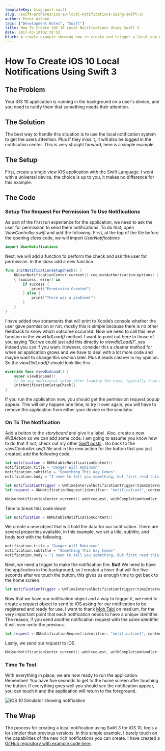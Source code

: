 ```yaml
---
templateKey: blog-post-swift
slug: /swift-archives/ios-10-local-notifications-using-swift-3/
author: Peter Witham
tags: ["Development Notes", "Swift"]
title: How To Create iOS 10 Local Notifications Using Swift 3
date: 2017-03-10T02:38:53
blurb: A simple example showing how to create and trigger a local app notification using Swift 3.
---
```


# How To Create iOS 10 Local Notifications Using Swift 3

## The Problem

Your iOS 10 application is running in the background on a user's device, and you need to notify them that something needs their attention.

## The Solution

The best way to handle this situation is to use the local notification system to get the users attention. Plus if they miss it, it will also be logged in the notification center. This is very straight forward, here is a simple example.

## The Setup

First, create a single view iOS application with the Swift Language. I went with a universal device, the choice is up to you, it makes no difference for this example.

## The Code

### Setup The Request For Permission To Use Notifications

As part of the first run experience for the application, we need to ask the user for permission to send them notifications. To do that, open _ViewController.swift_ and add the following. First, at the top of the file before the opening _class_ code, we will import _UserNotifications_

``` swift
import UserNotifications
```

Next, we will add a function to perform the check and ask the user for permission. In the _class_ add a new function.

``` swift
func initNotificationSetupCheck() {
    UNUserNotificationCenter.current().requestAuthorization(options: [.alert])
    { (success, error) in
        if success {
            print("Permission Granted")
        } else {
            print("There was a problem!")
        }
    }
}
```

I have added two statements that will print to Xcode’s console whether the user gave permission or not, mostly this is simple because there is no other feedback to know which outcome occurred. Now we need to call this new function in the _viewDidLoad()_ method. I want to point out here to those of you saying “But we could just add this directly to _viewdidLoad()_”, yes indeed you can if you want. However, consider this a cleaner method for when an application grows and we have to deal with a lot more code and maybe want to change this section later. Plus it reads cleaner in my opinion. So the _viewDidLoad()_ should look like this

``` swift
override func viewDidLoad() {
    super.viewDidLoad()
    // Do any additional setup after loading the view, typically from a nib.
    initNotificationSetupCheck()
}
```

If you run the application now, you should get the permission request popup appear. This will only happen one time, to try it over again, you will have to remove the application from either your device or the simulator.

### On To The Notification

Add a button to the _storyboard_ and give it a label. Also, create a new _@IBAction_ so we can add some code. I am going to assume you know how to do that if not, check out my other [Swift posts](/tags/swift/) . Go back to the _viewController.swift_ file and in the new action for the button that you just created, add the following code.

``` swift
let notification = UNMutableNotificationContent()
notification.title = "Danger Will Robinson"
notification.subtitle = "Something This Way Comes"
notification.body = "I need to tell you something, but first read this."

let notificationTrigger = UNTimeIntervalNotificationTrigger(timeInterval: 5, repeats: false)
let request = UNNotificationRequest(identifier: "notification1", content: notification, trigger: notificationTrigger)

UNUserNotificationCenter.current().add(request, withCompletionHandler: nil)
```

Time to break this code down!

``` swift
let notification = UNMutableNotificationContent()
```

We create a new object that will hold the data for our notification. There are several properties available, in this example, we set a title, subtitle, and body text with the following.

``` swift
notification.title = "Danger Will Robinson"
notification.subtitle = "Something This Way Comes"
notification.body = "I need to tell you something, but first read this.”
```

Next, we need a trigger to make the notification fire. **But!** We need to have the application in the background, so I created a timer that will fire five seconds after we touch the button, this gives us enough time to get back to the home screen.

``` swift
let notificationTrigger = UNTimeIntervalNotificationTrigger(timeInterval: 5, repeats: false)
```

Now that we have our notification object and a way to trigger it, we need to create a _request_ object to send to iOS asking for our notification to be registered and ready for use. I want to thank [Moh Tabi](https://medium.com/@mohtab99) on medium, for the very important point that each notification needs to have a unique identifier. The reason, if you send another notification request with the same identifier it will over-write the previous.

``` swift
let request = UNNotificationRequest(identifier: "notification1", content: notification, trigger: notificationTrigger)
```

Lastly, we send our _request_ to iOS.

``` swift
UNUserNotificationCenter.current().add(request, withCompletionHandler: nil)
```

### Time To Test

With everything in place, we are now ready to run the application. Remember! You have five seconds to get to the home screen after touching the button. If everything goes well you should see the notification appear, you can touch it and the application will return to the foreground.

![iOS 10 Simulator showing notification](https://peterwitham.com/wp-content/uploads/2017/03/iOS10-Simulator-With-Notification.jpg)

## The Wrap

The process for creating a local notification using Swift 3 for iOS 10, feels a lot simpler than previous versions. In this simple example, I barely touch on the capabilities of the new rich notifications you can create. I have created a [GitHub repository with example code here](https://github.com/GrfxGuru/iOS10LocalNotificationSwiftExample).
